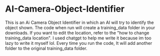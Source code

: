 # AI-Camera-Object-Identifier
This is an Ai Camera Object Identifier in which an AI will try to identify the object shown.
The code when run will create a training_data folder in your downloads. If you want to edit the location, refer to the "how to change training_data location". I used chatgpt to help me write it because im too lazy to write it myself lol. 
Every time you run the code, It will add another folder to the original training_data folder.

